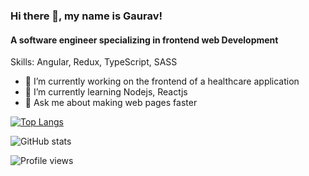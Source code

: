 ### Hi there 👋, my name is Gaurav!
#### A software engineer specializing in frontend web Development

Skills: Angular, Redux, TypeScript, SASS

- 🔭 I’m currently working on the frontend of a healthcare application 
- 🌱 I’m currently learning Nodejs, Reactjs 
- 💬 Ask me about making web pages faster 

[![Top Langs](https://github-readme-stats.vercel.app/api/top-langs/?username=gauravbnsl)](https://github.com/anuraghazra/github-readme-stats)

![GitHub stats](https://github-readme-stats.vercel.app/api?username=gauravbnsl&show_icons=true)  

![Profile views](https://gpvc.arturio.dev/gauravbnsl)  
